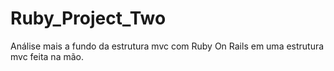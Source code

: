 # Ruby_Project_Two
Análise mais a fundo da estrutura mvc com Ruby On Rails em uma estrutura mvc feita na mão.

